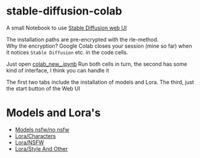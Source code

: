 # stable-diffusion-colab

A small Notebook to use [Stable Diffusion web UI](https://github.com/AUTOMATIC1111/stable-diffusion-webui)

The installation paths are pre-encrypted with the rle-method.  
Why the encryption? Google Colab closes your session (mine so far) when it notices `Stable Diffusion` etc. in the code cells.

Just open [colab_new_.ipynb](https://github.com/drhspfn/stable-diffusion-colab/blob/main/colab_new_.ipynb) Run both cells in turn, the second has some kind of interface, I think you can handle it


The first two tabs include the installation of models and Lora. The third, just the start button of the Web UI

# Models and Lora's
* [Models nsfw/no nsfw](https://github.com/drhspfn/stable-diffusion-colab/blob/main/models/models.md)
* [Lora/Characters](https://github.com/drhspfn/stable-diffusion-colab/blob/main/lora/characrets.md)
* [Lora/NSFW](https://github.com/drhspfn/stable-diffusion-colab/blob/main/lora/nsfw/nsfw.md)
* [Lora/Style And Other](https://github.com/drhspfn/stable-diffusion-colab/blob/main/lora/styles_and_other.md)

